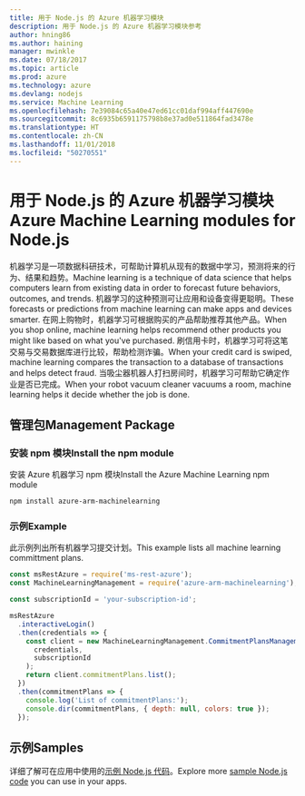 ```yaml
---
title: 用于 Node.js 的 Azure 机器学习模块
description: 用于 Node.js 的 Azure 机器学习模块参考
author: hning86
ms.author: haining
manager: mwinkle
ms.date: 07/18/2017
ms.topic: article
ms.prod: azure
ms.technology: azure
ms.devlang: nodejs
ms.service: Machine Learning
ms.openlocfilehash: 7e39084c65a40e47ed61cc01daf994aff447690e
ms.sourcegitcommit: 8c6935b6591175798b8e37ad0e511864fad3478e
ms.translationtype: HT
ms.contentlocale: zh-CN
ms.lasthandoff: 11/01/2018
ms.locfileid: "50270551"
---
```

# <a name="azure-machine-learning-modules-for-nodejs"></a><span data-ttu-id="ec4b7-103">用于 Node.js 的 Azure 机器学习模块</span><span class="sxs-lookup"><span data-stu-id="ec4b7-103">Azure Machine Learning modules for Node.js</span></span>

<span data-ttu-id="ec4b7-104">机器学习是一项数据科研技术，可帮助计算机从现有的数据中学习，预测将来的行为、结果和趋势。</span><span class="sxs-lookup"><span data-stu-id="ec4b7-104">Machine learning is a technique of data science that helps computers learn from existing data in order to forecast future behaviors, outcomes, and trends.</span></span> <span data-ttu-id="ec4b7-105">机器学习的这种预测可让应用和设备变得更聪明。</span><span class="sxs-lookup"><span data-stu-id="ec4b7-105">These forecasts or predictions from machine learning can make apps and devices smarter.</span></span> <span data-ttu-id="ec4b7-106">在网上购物时，机器学习可根据购买的产品帮助推荐其他产品。</span><span class="sxs-lookup"><span data-stu-id="ec4b7-106">When you shop online, machine learning helps recommend other products you might like based on what you've purchased.</span></span> <span data-ttu-id="ec4b7-107">刷信用卡时，机器学习可将这笔交易与交易数据库进行比较，帮助检测诈骗。</span><span class="sxs-lookup"><span data-stu-id="ec4b7-107">When your credit card is swiped, machine learning compares the transaction to a database of transactions and helps detect fraud.</span></span> <span data-ttu-id="ec4b7-108">当吸尘器机器人打扫房间时，机器学习可帮助它确定作业是否已完成。</span><span class="sxs-lookup"><span data-stu-id="ec4b7-108">When your robot vacuum cleaner vacuums a room, machine learning helps it decide whether the job is done.</span></span>

## <a name="management-package"></a><span data-ttu-id="ec4b7-109">管理包</span><span class="sxs-lookup"><span data-stu-id="ec4b7-109">Management Package</span></span>


### <a name="install-the-npm-module"></a><span data-ttu-id="ec4b7-110">安装 npm 模块</span><span class="sxs-lookup"><span data-stu-id="ec4b7-110">Install the npm module</span></span>

<span data-ttu-id="ec4b7-111">安装 Azure 机器学习 npm 模块</span><span class="sxs-lookup"><span data-stu-id="ec4b7-111">Install the Azure Machine Learning npm module</span></span>

```bash
npm install azure-arm-machinelearning
```

### <a name="example"></a><span data-ttu-id="ec4b7-112">示例</span><span class="sxs-lookup"><span data-stu-id="ec4b7-112">Example</span></span>

<span data-ttu-id="ec4b7-113">此示例列出所有机器学习提交计划。</span><span class="sxs-lookup"><span data-stu-id="ec4b7-113">This example lists all machine learning committment plans.</span></span>

```javascript
const msRestAzure = require('ms-rest-azure');
const MachineLearningManagement = require('azure-arm-machinelearning');

const subscriptionId = 'your-subscription-id';

msRestAzure
  .interactiveLogin()
  .then(credentials => {
    const client = new MachineLearningManagement.CommitmentPlansManagementClient(
      credentials,
      subscriptionId
    );
    return client.commitmentPlans.list();
  })
  .then(commitmentPlans => {
    console.log('List of commitmentPlans:');
    console.dir(commitmentPlans, { depth: null, colors: true });
  });
```

## <a name="samples"></a><span data-ttu-id="ec4b7-114">示例</span><span class="sxs-lookup"><span data-stu-id="ec4b7-114">Samples</span></span>

<span data-ttu-id="ec4b7-115">详细了解可在应用中使用的[示例 Node.js 代码](https://azure.microsoft.com/resources/samples/?platform=nodejs)。</span><span class="sxs-lookup"><span data-stu-id="ec4b7-115">Explore more [sample Node.js code](https://azure.microsoft.com/resources/samples/?platform=nodejs) you can use in your apps.</span></span>
